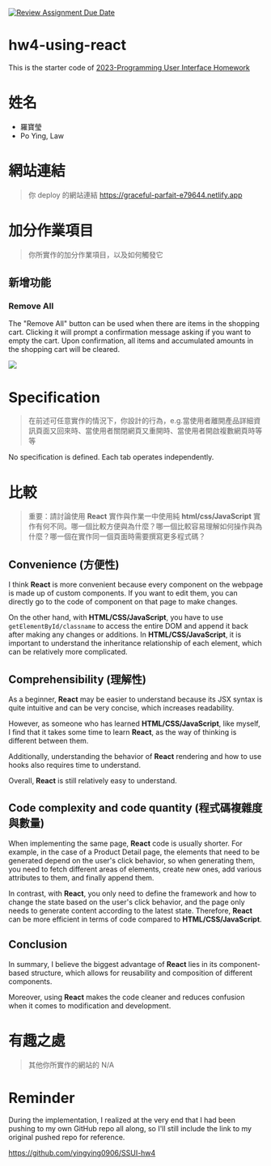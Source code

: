 [![Review Assignment Due Date](https://classroom.github.com/assets/deadline-readme-button-24ddc0f5d75046c5622901739e7c5dd533143b0c8e959d652212380cedb1ea36.svg)](https://classroom.github.com/a/wH3jFylN)

# hw4-using-react

This is the starter code of [2023-Programming User Interface Homework](https://hackmd.io/@akairisu/ByGFeGdZh)

# 姓名

-   羅寶瑩
-   Po Ying, Law

# 網站連結

> 你 deploy 的網站連結
> https://graceful-parfait-e79644.netlify.app

# 加分作業項目

> 你所實作的加分作業項目，以及如何觸發它

## 新增功能

### Remove All

The "Remove All" button can be used when there are items in the shopping cart. Clicking it will prompt a confirmation message asking if you want to empty the cart. Upon confirmation, all items and accumulated amounts in the shopping cart will be cleared.

![](https://i.imgur.com/Fysb9Dd.gif)

# Specification

> 在前述可任意實作的情況下，你設計的行為，e.g.當使用者離開產品詳細資訊頁面又回來時、當使用者關閉網頁又重開時、當使用者開啟複數網頁時等等

No specification is defined. Each tab operates independently.

# 比較

> 重要：請討論使用 **React** 實作與作業一中使用純 **html/css/JavaScript** 實作有何不同。哪一個比較方便與為什麼？哪一個比較容易理解如何操作與為什麼？哪一個在實作同一個頁面時需要撰寫更多程式碼？

## Convenience (方便性)

I think **React** is more convenient because every component on the webpage is made up of custom components. If you want to edit them, you can directly go to the code of component on that page to make changes.

On the other hand, with **HTML/CSS/JavaScript**, you have to use `getElementById/classname` to access the entire DOM and append it back after making any changes or additions. In **HTML/CSS/JavaScript**, it is important to understand the inheritance relationship of each element, which can be relatively more complicated.

## Comprehensibility (理解性)

As a beginner, **React** may be easier to understand because its JSX syntax is quite intuitive and can be very concise, which increases readability.

However, as someone who has learned **HTML/CSS/JavaScript**, like myself, I find that it takes some time to learn **React**, as the way of thinking is different between them.

Additionally, understanding the behavior of **React** rendering and how to use hooks also requires time to understand.

Overall, **React** is still relatively easy to understand.

## Code complexity and code quantity (程式碼複雜度與數量)

When implementing the same page, **React** code is usually shorter. For example, in the case of a Product Detail page, the elements that need to be generated depend on the user's click behavior, so when generating them, you need to fetch different areas of elements, create new ones, add various attributes to them, and finally append them.

In contrast, with **React**, you only need to define the framework and how to change the state based on the user's click behavior, and the page only needs to generate content according to the latest state. Therefore, **React** can be more efficient in terms of code compared to **HTML/CSS/JavaScript**.

## Conclusion

In summary, I believe the biggest advantage of **React** lies in its component-based structure, which allows for reusability and composition of different components.

Moreover, using **React** makes the code cleaner and reduces confusion when it comes to modification and development.

# 有趣之處

> 其他你所實作的網站的
> N/A

# Reminder

During the implementation, I realized at the very end that I had been pushing to my own GitHub repo all along, so I'll still include the link to my original pushed repo for reference.

https://github.com/yingying0906/SSUI-hw4
